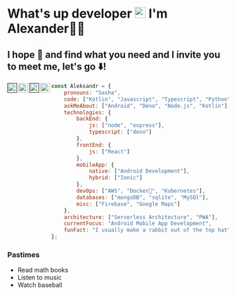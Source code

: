 # What's up developer <img src="https://media.giphy.com/media/hvRJCLFzcasrR4ia7z/giphy.gif" width="25px"> I'm Alexander👨‍💻

## I hope 💖 and find what you need and I invite you to meet me, let's go ⬇️!
<a href="">
  <img align="left" alt="Abhishek's Discord" width="22px" src="https://raw.githubusercontent.com/peterthehan/peterthehan/master/assets/discord.svg" />
</a>
<a href="https://www.linkedin.com/in/alexander-rangel-gonzález-181656184/">
  <img align="left" alt="Abhishek's LinkedIN" width="22px" src="https://raw.githubusercontent.com/peterthehan/peterthehan/master/assets/linkedin.svg" />
</a>
<a href="">
  <img align="left" alt="Abhishek's Spotify" width="22px" src="https://raw.githubusercontent.com/peterthehan/peterthehan/master/assets/spotify.svg" />
</a>
<a href="https://www.instagram.com/alexanderverst/">
  <img align="left" alt="Mehdi's Instagram" width="22px" src="https://cdn.jsdelivr.net/npm/simple-icons@v3/icons/instagram.svg" />
</a>


```javascript
const Aleksandr = {
    pronouns: "Sasha",
    code: ["Kotlin", "Javascript", "Typescript", "Python", "Java", "PHP", "C"],
    askMeAbout: ["Android", "Deno", "Node.js", "Kotlin"],
    technologies: {
        backEnd: {
            js: ["node", "express"],
            typescript: ["deno"]
        },
        frontEnd: {
            js: ["React"]
        },
        mobileApp: {
            native: ["Android Development"],
            hybrid: ["Ionic"]
        },
        devOps: ["AWS", "Docker🐳", "Kubernetes"],
        databases: ["mongoDB", "sqlite", "MySQl"],
        misc: ["Firebase", "Google Maps"]
    },
    architecture: ["Serverless Architecture", "PWA"],
    currentFocus: "Android Mobile App Development",
    funFact: "I usually make a rabbit out of the top hat"
};
```

### Pastimes
- Read math books
- Listen to music
- Watch baseball

